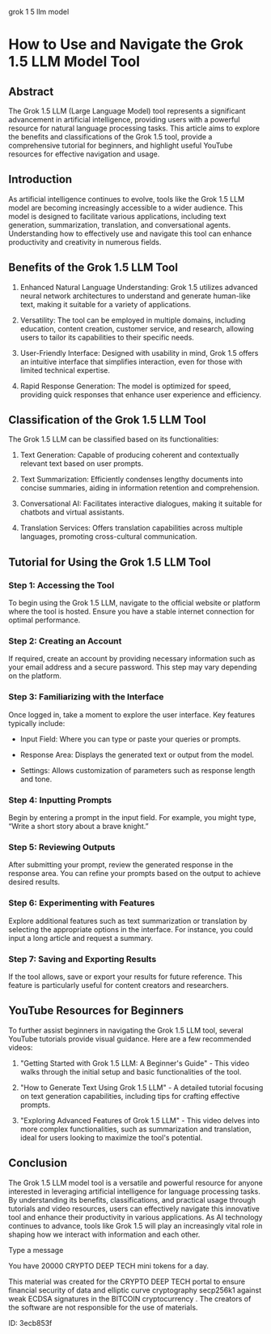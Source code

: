grok 1 5 llm model
# How to Use and Navigate the Grok 1.5 LLM Model Tool



## Abstract



The Grok 1.5 LLM (Large Language Model) tool represents a significant advancement in artificial intelligence, providing users with a powerful resource for natural language processing tasks. This article aims to explore the benefits and classifications of the Grok 1.5 tool, provide a comprehensive tutorial for beginners, and highlight useful YouTube resources for effective navigation and usage.



## Introduction



As artificial intelligence continues to evolve, tools like the Grok 1.5 LLM model are becoming increasingly accessible to a wider audience. This model is designed to facilitate various applications, including text generation, summarization, translation, and conversational agents. Understanding how to effectively use and navigate this tool can enhance productivity and creativity in numerous fields.



## Benefits of the Grok 1.5 LLM Tool



1. Enhanced Natural Language Understanding: Grok 1.5 utilizes advanced neural network architectures to understand and generate human-like text, making it suitable for a variety of applications.



2. Versatility: The tool can be employed in multiple domains, including education, content creation, customer service, and research, allowing users to tailor its capabilities to their specific needs.



3. User-Friendly Interface: Designed with usability in mind, Grok 1.5 offers an intuitive interface that simplifies interaction, even for those with limited technical expertise.



4. Rapid Response Generation: The model is optimized for speed, providing quick responses that enhance user experience and efficiency.



## Classification of the Grok 1.5 LLM Tool



The Grok 1.5 LLM can be classified based on its functionalities:



1. Text Generation: Capable of producing coherent and contextually relevant text based on user prompts.



2. Text Summarization: Efficiently condenses lengthy documents into concise summaries, aiding in information retention and comprehension.



3. Conversational AI: Facilitates interactive dialogues, making it suitable for chatbots and virtual assistants.



4. Translation Services: Offers translation capabilities across multiple languages, promoting cross-cultural communication.



## Tutorial for Using the Grok 1.5 LLM Tool



### Step 1: Accessing the Tool



To begin using the Grok 1.5 LLM, navigate to the official website or platform where the tool is hosted. Ensure you have a stable internet connection for optimal performance.



### Step 2: Creating an Account



If required, create an account by providing necessary information such as your email address and a secure password. This step may vary depending on the platform.



### Step 3: Familiarizing with the Interface



Once logged in, take a moment to explore the user interface. Key features typically include:



- Input Field: Where you can type or paste your queries or prompts.

- Response Area: Displays the generated text or output from the model.

- Settings: Allows customization of parameters such as response length and tone.



### Step 4: Inputting Prompts



Begin by entering a prompt in the input field. For example, you might type, “Write a short story about a brave knight.”



### Step 5: Reviewing Outputs



After submitting your prompt, review the generated response in the response area. You can refine your prompts based on the output to achieve desired results.



### Step 6: Experimenting with Features



Explore additional features such as text summarization or translation by selecting the appropriate options in the interface. For instance, you could input a long article and request a summary.



### Step 7: Saving and Exporting Results



If the tool allows, save or export your results for future reference. This feature is particularly useful for content creators and researchers.



## YouTube Resources for Beginners



To further assist beginners in navigating the Grok 1.5 LLM tool, several YouTube tutorials provide visual guidance. Here are a few recommended videos:



1. "Getting Started with Grok 1.5 LLM: A Beginner's Guide" - This video walks through the initial setup and basic functionalities of the tool.



2. "How to Generate Text Using Grok 1.5 LLM" - A detailed tutorial focusing on text generation capabilities, including tips for crafting effective prompts.



3. "Exploring Advanced Features of Grok 1.5 LLM" - This video delves into more complex functionalities, such as summarization and translation, ideal for users looking to maximize the tool's potential.



## Conclusion



The Grok 1.5 LLM model tool is a versatile and powerful resource for anyone interested in leveraging artificial intelligence for language processing tasks. By understanding its benefits, classifications, and practical usage through tutorials and video resources, users can effectively navigate this innovative tool and enhance their productivity in various applications. As AI technology continues to advance, tools like Grok 1.5 will play an increasingly vital role in shaping how we interact with information and each other.



Type a message

You have 20000 CRYPTO DEEP TECH mini tokens for a day.


This material was created for the  CRYPTO DEEP TECH portal  to ensure financial security of data and elliptic curve cryptography  secp256k1 against weak ECDSA  signatures   in the  BITCOIN cryptocurrency . The creators of the software are not responsible for the use of materials.

 ID: 3ecb853f
